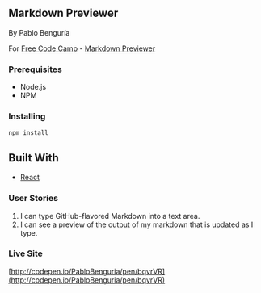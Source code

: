 ## Markdown Previewer

By Pablo Benguría

For [Free Code Camp](http://freecodecamp.com) - [Markdown Previewer](https://www.freecodecamp.com/challenges/build-a-markdown-previewer)

### Prerequisites

* Node.js
* NPM

### Installing

```
npm install
```

## Built With

* [React](https://facebook.github.io/react/) 


### User Stories

1. I can type GitHub-flavored Markdown into a text area.
2. I can see a preview of the output of my markdown that is updated as I type.

### Live Site
[http://codepen.io/PabloBenguria/pen/bqvrVR](http://codepen.io/PabloBenguria/pen/bqvrVR)